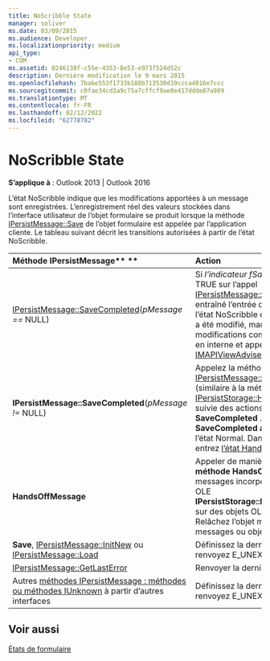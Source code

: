 ```yaml
---
title: NoScribble State
manager: soliver
ms.date: 03/09/2015
ms.audience: Developer
ms.localizationpriority: medium
api_type:
- COM
ms.assetid: 0246138f-c55e-4353-8e53-e973f524d52c
description: Dernière modification le 9 mars 2015
ms.openlocfilehash: 7babe553f1733b188b713530d19ccca4016e7ccc
ms.sourcegitcommit: c0fae34cd3a9c75a7cffcf9ae8e417ddde07a989
ms.translationtype: MT
ms.contentlocale: fr-FR
ms.lasthandoff: 02/12/2022
ms.locfileid: "62778782"
---
```

# <a name="noscribble-state"></a>NoScribble State

  
  
**S’applique à** : Outlook 2013 | Outlook 2016 
  
L’état NoScribble indique que les modifications apportées à un message sont enregistrées. L’enregistrement réel des valeurs stockées dans l’interface utilisateur de l’objet formulaire se produit lorsque la méthode [IPersistMessage::Save](ipersistmessage-save.md) de l’objet formulaire est appelée par l’application cliente. Le tableau suivant décrit les transitions autorisées à partir de l’état NoScribble. 
  
|Méthode IPersistMessage** **|**Action**|**Nouvel état**|
|:-----|:-----|:-----|
|[IPersistMessage::SaveCompleted](ipersistmessage-savecompleted.md)(_pMessage ==_ NULL)  <br/> |Si  _l’indicateur fSameAsLoad_ était TRUE sur l’appel [IPersistMessage::Save](ipersistmessage-save.md) qui a entraîné l’entrée du formulaire dans l’état NoScribble et que le message a été modifié, marquez les modifications comme enregistrées en interne et appelez la méthode [IMAPIViewAdviseSink::OnSaved](imapiviewadvisesink-onsaved.md) . |[Normal](normal-state.md) <br/> |
|**IPersistMessage::SaveCompleted**(_pMessage !=_ NULL)  <br/> |Appelez la méthode [IPersistMessage::HandsOffMessage](ipersistmessage-handsoffmessage.md) (similaire à la méthode OLE [IPersistStorage::HandsOffStorage](https://msdn.microsoft.com/library/1e5ef26f-d8e7-4fa6-bfc4-19dace35314d%28Office.15%29.aspx) ) suivie des actions **Normales SaveCompleted** . Si **SaveCompleted a** réussi, entrez l’état Normal. Dans le cas contraire, entrez [l’état HandsOffAfterSave](handsoffaftersave-state.md) . |Normal ou HandsOffAfterSave  <br/> |
|**HandsOffMessage** <br/> |Appeler de manière **récursive la méthode HandsOffMessage** sur les messages incorporés ou la méthode OLE **IPersistStorage::HandsOffStorage** sur des objets OLE incorporés. Relâchez l’objet message et tous les messages ou objets incorporés. |HandsOffAfterSave  <br/> |
|**Save**, [IPersistMessage::InitNew](ipersistmessage-initnew.md) ou [IPersistMessage::Load](ipersistmessage-load.md) <br/> |Définissez la dernière erreur sur et renvoyez E_UNEXPECTED. |NoScribble  <br/> |
|[IPersistMessage::GetLastError](ipersistmessage-getlasterror.md) <br/> |Renvoyer la dernière erreur. |NoScribble  <br/> |
|Autres [méthodes IPersistMessage : méthodes ou méthodes IUnknown](ipersistmessageiunknown.md) à partir d’autres interfaces  <br/> |Définissez la dernière erreur sur et renvoyez E_UNEXPECTED. |NoScribble  <br/> |
   
## <a name="see-also"></a>Voir aussi



[États de formulaire](form-states.md)

